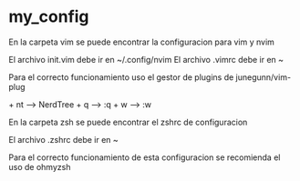 # my_config

En la carpeta vim se puede encontrar la configuracion para vim y nvim

El archivo init.vim debe ir en ~/.config/nvim
El archivo .vimrc debe ir en ~

Para el correcto funcionamiento uso el gestor de plugins de junegunn/vim-plug

<space> + nt --> NerdTree
<space> + q --> :q
<space> + w --> :w

En la carpeta zsh se puede encontrar el zshrc de configuracion

El archivo .zshrc debe ir en ~

Para el correcto funcionamiento de esta configuracion se recomienda el uso de ohmyzsh

